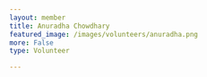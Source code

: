 ```yaml
---
layout: member
title: Anuradha Chowdhary
featured_image: /images/volunteers/anuradha.png
more: False
type: Volunteer

---
```

    